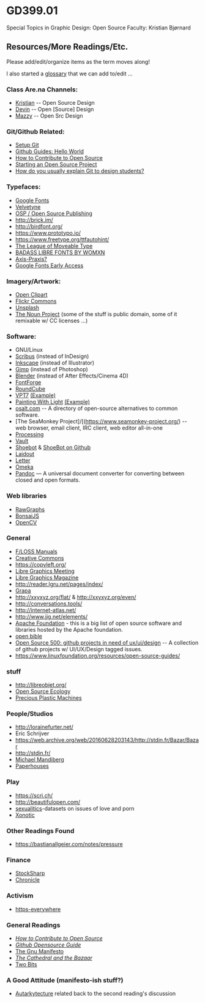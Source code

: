 # GD399.01

Special Topics in Graphic Design: Open Source Faculty: Kristian Bjørnard

## Resources/More Readings/Etc.

Please add/edit/organize items as the term moves along!

I also started a [glossary](https://github.com/GD399-OSD/GD399-resources-readings/blob/master/glossary.md) that we can add to/edit ...

### Class Are.na Channels:

- [Kristian](https://www.are.na/kristian-bjornard/open-source-design-1513321291) -- Open Source Design
- [Devin](https://www.are.na/devin-halladay/open-source-design-1516937432) -- Open [Source] Design
- [Mazzy](https://www.are.na/mazzy-bell/open-src) -- Open Src Design

### Git/Github Related:

- [Setup Git](https://help.github.com/articles/set-up-git/)
- [Github Guides: Hello World](https://guides.github.com/activities/hello-world/)
- [How to Contribute to Open Source](https://opensource.guide/how-to-contribute/)
- [Starting an Open Source Project](https://opensource.guide/starting-a-project/)
- [How do you usually explain Git to design students?](http://freeze.sh/_/2015/conversations/dvc)

### Typefaces:

- [Google Fonts](https://fonts.google.com/)
- [Velvetyne](http://velvetyne.fr/)
- [OSP / Open Source Publishing](http://osp.kitchen/foundry/)
- <http://brick.im/>
- <http://birdfont.org/>
- <https://www.prototypo.io/>
- <https://www.freetype.org/ttfautohint/>
- [The League of Moveable Type](https://www.theleagueofmoveabletype.com/)
- [BADASS LIBRE FONTS BY WOMXN](http://design-research.be/by-womxn/)
- [Axis-Praxis?](https://www.axis-praxis.org/specimens/__DEFAULT__)
- [Google Fonts Early Access](https://fonts.google.com/earlyaccess)

### Imagery/Artwork:

- [Open Clipart](https://openclipart.org)
- [Flickr Commons](https://www.flickr.com/commons)
- [Unsplash](https://unsplash.com/)
- [The Noun Project](https://thenounproject.com/) (some of the stuff is public domain, some of it remixable w/ CC licenses ...)

### Software:

- GNU/Linux
- [Scribus](https://www.scribus.net/) (instead of InDesign)
- [Inkscape](https://inkscape.org/en/) (instead of Illustrator)
- [Gimp](https://www.gimp.org/) (instead of Photoshop)
- [Blender](https://www.blender.org/) (instead of After Effects/Cinema 4D)
- [FontForge](https://fontforge.github.io/en-US/)
- [RoundCube](https://roundcube.net/)
- [VPT7](https://hcgilje.wordpress.com/vpt/) [(Example)](https://www.youtube.com/watch?v=6w5-AhawgOU)
- [Painting With Light](http://pwl.bigfug.com/) [(Example)](https://www.youtube.com/watch?v=jNTdks3WitI)
- [osalt.com](https://www.osalt.com/) -- A directory of open-source alternatives to common software.
- [The SeaMonkey Project]/[(<https://www.seamonkey-project.org/>) -- web browser, email client, IRC client, web editor all-in-one
- [Processing](https://processing.org/)
- [Vault](https://www.vaultproject.io)
- [Shoebot](https://shoebot.github.io/shoebot/) & [ShoeBot on Github](https://github.com/shoebot/shoebot)
- [Laidout](http://laidout.org/)
- [Letter](https://github.com/bastianallgeier/letter)
- [Omeka](https://omeka.org/)
- [Pandoc](http://pandoc.org/) — A universal document converter for converting between closed and open formats.

### Web libraries

- [RawGraphs](http://rawgraphs.io/)
- [BonsaiJS](http://bonsaijs.org/)
- [OpenCV](https://opencv.org/)

### General

- [F/LOSS Manuals](http://flossmanuals.net/)
- [Creative Commons](https://creativecommons.org/)
- <https://copyleft.org/>
- [Libre Graphics Meeting](http://libregraphicsmeeting.org/)
- [Libre Graphics Magazine](http://libregraphicsmag.com/)
- <http://reader.lgru.net/pages/index/>
- [Grapa](http://grapa.ourproject.org/?lang=en)
- <http://xxyxyz.org/flat/> & <http://xxyxyz.org/even/>
- <http://conversations.tools/>
- <http://internet-atlas.net/>
- <http://www.jjg.net/elements/>
- [Apache Foundation](http://www.apache.org/index.html#projects-list) - this is a big list of open source software and libraries hosted by the Apache foundation.
- [open bible](http://openenglishbible.org/)
- [Open Source 500: github projects in need of ux/ui/design](https://medium.freecodecamp.org/open-source-design-500-d6c29a689812) -- A collection of github projects w/ UI/UX/Design tagged issues.
- <https://www.linuxfoundation.org/resources/open-source-guides/>

### stuff

- <http://libreobjet.org/>
- [Open Source Ecology](http://opensourceecology.org/)
- [Precious Plastic Machines](https://preciousplastic.com/en/machines.html)

### People/Studios

- <http://lorainefurter.net/>
- Eric Schrijver
- <https://web.archive.org/web/20160628203143/http://stdin.fr/Bazar/Bazar>
- <http://stdin.fr/>
- [Michael Mandiberg](http://www.mandiberg.com/)
- [Paperhouses](http://www.paperhouses.co)

### Play

- <https://scri.ch/>
- <http://beautifulopen.com/>
- [sexualitics](https://github.com/sexualitics)-datasets on issues of love and porn
- [Xonotic](https://www.xonotic.org/)

### Other Readings Found

- <https://bastianallgeier.com/notes/pressure>

### Finance

- [StockSharp](https://github.com/StockSharp/StockSharp)
- [Chronicle](https://github.com/OpenHFT)

### Activism

- [https-everywhere](https://github.com/EFForg/https-everywhere)

### General Readings

- [_How to Contribute to Open Source_](https://opensource.guide/how-to-contribute/)
- [_Github Opensource Guide_](https://opensource.guide/)
- [The Gnu Manifesto](https://www.gnu.org/gnu/manifesto.html)
- [_The Cathedral and the Bazaar_](http://www.catb.org/~esr/writings/cathedral-bazaar/cathedral-bazaar/index.html#catbmain)
- [Two Bits](https://twobits.net/download/index.html)

### A Good Attitude (manifesto-ish stuff?) 
- [Autarkytecture](http://blog.openstructures.net/pages/os-autarkytecture) related back to the second reading's discussion
